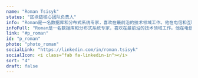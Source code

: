 ```yaml
---
name: "Roman Tsisyk"
status: "区块链核心团队负责人"
info: "Roman是一名数据库和分布式系统专家，喜欢在最前沿的技术领域工作。他在电信和互联网行业的15年职业生涯中，在软件工程以及团队和产品管理技能方面积累了丰富的专业知识。"
infoFull: "Roman是一名数据库和分布式系统专家，喜欢在最前沿的技术领域工作。他在电信和互联网行业的15年职业生涯中，在软件工程以及团队和产品管理技能方面积累了丰富的专业知识。Roman是开源数据库和应用服务器Tarantool的团队领导和核心开发者。他 设计并且落实了很多技术去通过容错方式存储重要的数据。Mail.Ru集团是欧洲最大的互联网公司 之一，Roman通过数据处理和分布式系统的经验，创建并且启动了俄罗斯的首个Database-as-aService 以及BigData-as-a-Service产品。"
link: "#p_roman"
id: "p_roman"
photo: "photo_roman"
socialLink: "https://linkedin.com/in/roman.tsisyk"
socialIcon: <i class="fab fa-linkedin-in"></i>
sort: "4"
draft: false
--- 
```

